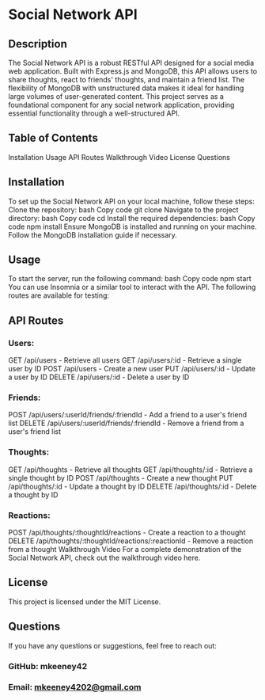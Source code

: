 # Social Network API
## Description
The Social Network API is a robust RESTful API designed for a social media web application. Built with Express.js and MongoDB, this API allows users to share thoughts, react to friends' thoughts, and maintain a friend list. The flexibility of
MongoDB with unstructured data makes it ideal for handling large volumes of user-generated content. This project serves as a foundational component for any social network application, providing essential functionality through a well-structured API.

## Table of Contents
Installation
Usage
API Routes
Walkthrough Video
License
Questions

## Installation
To set up the Social Network API on your local machine, follow these steps:
Clone the repository:
bash
Copy code
git clone <repository-url>
Navigate to the project directory:
bash
Copy code
cd <project-directory>
Install the required dependencies:
bash
Copy code
npm install
Ensure MongoDB is installed and running on your machine. Follow the MongoDB installation guide if necessary.

## Usage
To start the server, run the following command:
bash
Copy code
npm start
You can use Insomnia or a similar tool to interact with the API. The following routes are available for testing:

## API Routes
### Users: 

GET /api/users - Retrieve all users
GET /api/users/:id - Retrieve a single user by ID
POST /api/users - Create a new user
PUT /api/users/:id - Update a user by ID
DELETE /api/users/:id - Delete a user by ID
### Friends:

POST /api/users/:userId/friends/:friendId - Add a friend to a user's friend list
DELETE /api/users/:userId/friends/:friendId - Remove a friend from a user's friend list
### Thoughts:

GET /api/thoughts - Retrieve all thoughts
GET /api/thoughts/:id - Retrieve a single thought by ID
POST /api/thoughts - Create a new thought
PUT /api/thoughts/:id - Update a thought by ID
DELETE /api/thoughts/:id - Delete a thought by ID
### Reactions: 

POST /api/thoughts/:thoughtId/reactions - Create a reaction to a thought
DELETE /api/thoughts/:thoughtId/reactions/:reactionId - Remove a reaction from a thought
Walkthrough Video
For a complete demonstration of the Social Network API, check out the walkthrough video here.

## License
This project is licensed under the MIT License.

## Questions
If you have any questions or suggestions, feel free to reach out:
### GitHub: mkeeney42
### Email: mkeeney4202@gmail.com
